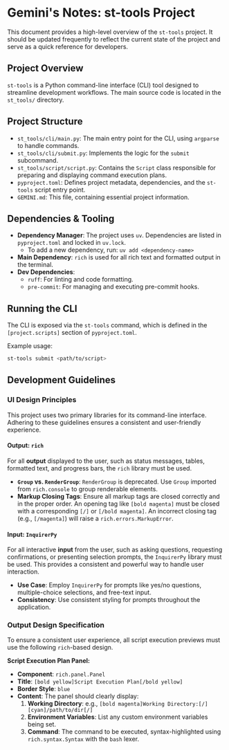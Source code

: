 # Gemini's Notes: st-tools Project

This document provides a high-level overview of the `st-tools` project. It should be updated frequently to reflect the current state of the project and serve as a quick reference for developers.

## Project Overview

`st-tools` is a Python command-line interface (CLI) tool designed to streamline development workflows. The main source code is located in the `st_tools/` directory.

## Project Structure

*   `st_tools/cli/main.py`: The main entry point for the CLI, using `argparse` to handle commands.
*   `st_tools/cli/submit.py`: Implements the logic for the `submit` subcommand.
*   `st_tools/script/script.py`: Contains the `Script` class responsible for preparing and displaying command execution plans.
*   `pyproject.toml`: Defines project metadata, dependencies, and the `st-tools` script entry point.
*   `GEMINI.md`: This file, containing essential project information.

## Dependencies & Tooling

*   **Dependency Manager**: The project uses `uv`. Dependencies are listed in `pyproject.toml` and locked in `uv.lock`.
    *   To add a new dependency, run: `uv add <dependency-name>`
*   **Main Dependency**: `rich` is used for all rich text and formatted output in the terminal.
*   **Dev Dependencies**:
    *   `ruff`: For linting and code formatting.
    *   `pre-commit`: For managing and executing pre-commit hooks.

## Running the CLI

The CLI is exposed via the `st-tools` command, which is defined in the `[project.scripts]` section of `pyproject.toml`.

Example usage:
```bash
st-tools submit <path/to/script>
```

## Development Guidelines

### UI Design Principles

This project uses two primary libraries for its command-line interface. Adhering to these guidelines ensures a consistent and user-friendly experience.

#### Output: `rich`

For all **output** displayed to the user, such as status messages, tables, formatted text, and progress bars, the `rich` library must be used.

*   **`Group` vs. `RenderGroup`**: `RenderGroup` is deprecated. Use `Group` imported from `rich.console` to group renderable elements.
*   **Markup Closing Tags**: Ensure all markup tags are closed correctly and in the proper order. An opening tag like `[bold magenta]` must be closed with a corresponding `[/]` or `[/bold magenta]`. An incorrect closing tag (e.g., `[/magenta]`) will raise a `rich.errors.MarkupError`.

#### Input: `InquirerPy`

For all interactive **input** from the user, such as asking questions, requesting confirmations, or presenting selection prompts, the `InquirerPy` library must be used. This provides a consistent and powerful way to handle user interaction.

*   **Use Case**: Employ `InquirerPy` for prompts like yes/no questions, multiple-choice selections, and free-text input.
*   **Consistency**: Use consistent styling for prompts throughout the application.

### Output Design Specification

To ensure a consistent user experience, all script execution previews must use the following `rich`-based design.

**Script Execution Plan Panel:**

*   **Component**: `rich.panel.Panel`
*   **Title**: `[bold yellow]Script Execution Plan[/bold yellow]`
*   **Border Style**: `blue`
*   **Content**: The panel should clearly display:
    1.  **Working Directory**: e.g., `[bold magenta]Working Directory:[/] [cyan]/path/to/dir[/]`
    2.  **Environment Variables**: List any custom environment variables being set.
    3.  **Command**: The command to be executed, syntax-highlighted using `rich.syntax.Syntax` with the `bash` lexer.
